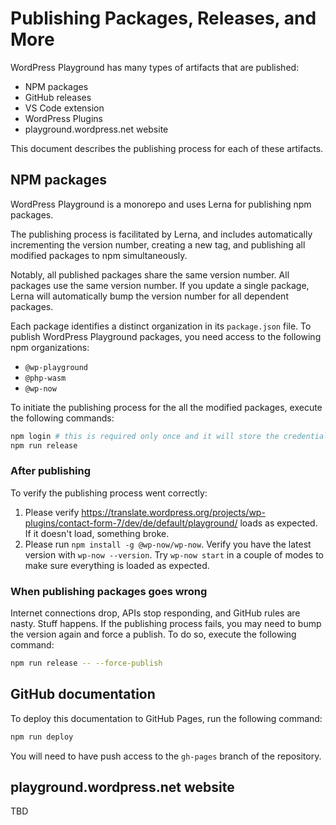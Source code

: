 # Publishing Packages, Releases, and More

WordPress Playground has many types of artifacts that are published:

-   NPM packages
-   GitHub releases
-   VS Code extension
-   WordPress Plugins
-   playground.wordpress.net website

This document describes the publishing process for each of these artifacts.

## NPM packages

WordPress Playground is a monorepo and uses Lerna for publishing npm packages.

The publishing process is facilitated by Lerna, and includes automatically incrementing the version number, creating a new tag, and publishing all modified packages to npm simultaneously.

Notably, all published packages share the same version number. All packages use the same version number. If you update a single package, Lerna will automatically bump the version number for all dependent packages.

Each package identifies a distinct organization in its `package.json` file. To publish WordPress Playground packages, you need access to the following npm organizations:

-   `@wp-playground`
-   `@php-wasm`
-   `@wp-now`

To initiate the publishing process for the all the modified packages, execute the following commands:

```bash
npm login # this is required only once and it will store the credentials in ~/.npmrc file.
npm run release
```

### After publishing

To verify the publishing process went correctly:

1. Please verify https://translate.wordpress.org/projects/wp-plugins/contact-form-7/dev/de/default/playground/ loads as expected. If it doesn't load, something broke.
2. Please run `npm install -g @wp-now/wp-now`. Verify you have the latest version with `wp-now --version`. Try `wp-now start` in a couple of modes to make sure everything is loaded as expected.

### When publishing packages goes wrong

Internet connections drop, APIs stop responding, and GitHub rules are nasty. Stuff happens. If the publishing process fails, you may need to bump the version again and force a publish. To do so, execute the following command:

```bash
npm run release -- --force-publish
```

## GitHub documentation

To deploy this documentation to GitHub Pages, run the following command:

```bash
npm run deploy
```

You will need to have push access to the `gh-pages` branch of the repository.

## playground.wordpress.net website

TBD
